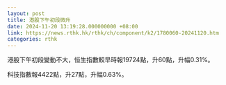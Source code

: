 ```yaml
---
layout: post
title: 港股下午初段微升
date: 2024-11-20 13:19:28.000000000 +08:00
link: https://news.rthk.hk/rthk/ch/component/k2/1780060-20241120.htm
categories: rthk
---
```


港股下午初段變動不大，恒生指數較早時報19724點，升60點，升幅0.31%。

科技指數報4422點，升27點，升幅0.63%。

